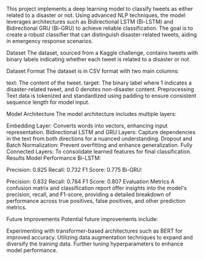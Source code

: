 This project implements a deep learning model to classify tweets as either related to a disaster or not. Using advanced NLP techniques, the model leverages architectures such as Bidirectional LSTM (Bi-LSTM) and Bidirectional GRU (Bi-GRU) to achieve reliable classification. The goal is to create a robust classifier that can distinguish disaster-related tweets, aiding in emergency response scenarios.

Dataset
The dataset, sourced from a Kaggle challenge, contains tweets with binary labels indicating whether each tweet is related to a disaster or not.

Dataset Format
The dataset is in CSV format with two main columns:

text: The content of the tweet.
target: The binary label where 1 indicates a disaster-related tweet, and 0 denotes non-disaster content.
Preprocessing
Text data is tokenized and standardized using padding to ensure consistent sequence length for model input.

Model Architecture
The model architecture includes multiple layers:

Embedding Layer: Converts words into vectors, enhancing input representation.
Bidirectional LSTM and GRU Layers: Capture dependencies in the text from both directions for a nuanced understanding.
Dropout and Batch Normalization: Prevent overfitting and enhance generalization.
Fully Connected Layers: To consolidate learned features for final classification.
Results
Model Performance
Bi-LSTM:

Precision: 0.825
Recall: 0.732
F1 Score: 0.775
Bi-GRU:

Precision: 0.832
Recall: 0.784
F1 Score: 0.807
Evaluation Metrics
A confusion matrix and classification report offer insights into the model's precision, recall, and F1-score, providing a detailed breakdown of performance across true positives, false positives, and other prediction metrics.

Future Improvements
Potential future improvements include:

Experimenting with transformer-based architectures such as BERT for improved accuracy.
Utilizing data augmentation techniques to expand and diversify the training data.
Further tuning hyperparameters to enhance model performance.
